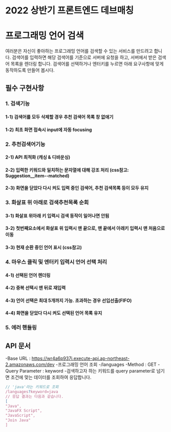 # 2022 상반기 프론트엔드 데브매칭

# **프로그래밍 언어 검색**

여러분은 자신이 좋아하는 프로그래밍 언어를 검색할 수 있는 서비스를 만드려고 합니다. 검색어를 입력하면 해당 검색어를 기준으로 서버에 요청을 하고, 서버에서 받은 검색어 목록을 렌더링 합니다. 검색어를 선택하거나 엔터키를 누르면 아래 요구사항에 맞게 동작하도록 만들어 봅시다.

## **필수 구현사항**

### 1. 검색기능

#### 1-1) 검색어를 모두 삭제할 경우 추천 검색어 목록 창 없애기

#### 1-2) 최초 화면 접속시 input에 자동 focusing

### 2. 추천검색어기능

#### 2-1) API 최적화 (캐싱 & 디바운싱)

#### 2-2) 입력한 키워드와 일치하는 문자열에 대해 강조 처리 (css참고: Suggestion\_\_item--matched)

#### 2-3) 화면을 닫았다 다시 켜도 입력 중인 검색어, 추천 검색목록 등이 모두 유지

### 3. 화살표 위 아래로 검색추천목록 순회

#### 3-1) 화살표 위아래 키 입력시 검색 동작이 일어나면 안됨

#### 3-2) 첫번째요소에서 화살표 위 입력시 맨 끝으로, 맨 끝에서 아래키 입력시 맨 처음으로 이동

#### 3-3) 현재 순환 중인 언어 표시 (css참고)

### 4. 마우스 클릭 및 엔터키 입력시 언어 선택 처리

#### 4-1) 선택된 언어 렌더링

#### 4-2) 중복 선택시 맨 뒤로 재입력

#### 4-3) 언어 선택은 최대 5개까지 가능. 초과하는 경우 선입선출(FIFO)

#### 4-4) 화면을 닫았다 다시 켜도 선택된 언어 목록 유지

### 5. 에러 핸들링

## **API 문서**

-Base URL : https://wr4a6p937i.execute-api.ap-northeast-2.amazonaws.com/dev -프로그래밍 언어 조회
-/languages
-Method : GET
-Query Parameter : keyword -검색하고자 하는 키워드를 query parameter로 넘기면 조건에 맞는 데이터를 조회하여 응답합니다.

```javascript
// 'java'라는 키워드로 조회
/languages?keyword=java
// 응답 결과는 다음과 같습니다.
[
"Java",
"JavaFX Script",
"JavaScript",
"Join Java"
]
```
